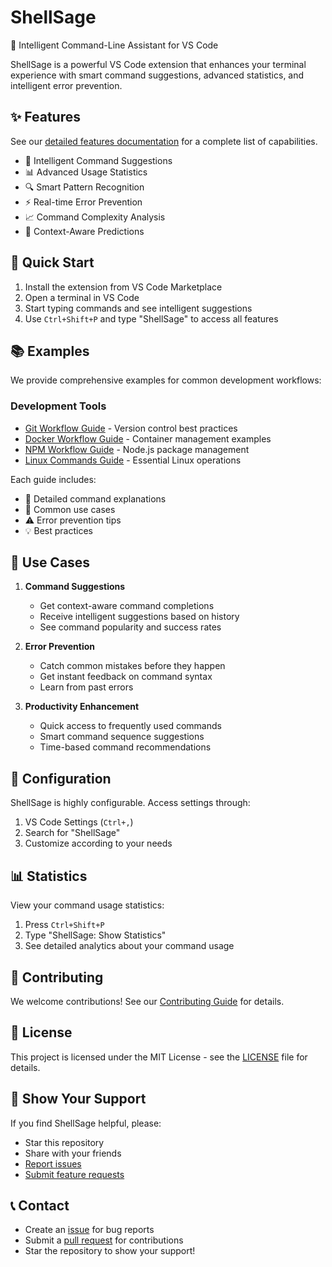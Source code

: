 # ShellSage

🚀 Intelligent Command-Line Assistant for VS Code

ShellSage is a powerful VS Code extension that enhances your terminal experience with smart command suggestions, advanced statistics, and intelligent error prevention.

## ✨ Features

See our [detailed features documentation](docs/FEATURES.md) for a complete list of capabilities.

- 🤖 Intelligent Command Suggestions
- 📊 Advanced Usage Statistics
- 🔍 Smart Pattern Recognition
- ⚡ Real-time Error Prevention
- 📈 Command Complexity Analysis
- 🎯 Context-Aware Predictions

## 🚀 Quick Start

1. Install the extension from VS Code Marketplace
2. Open a terminal in VS Code
3. Start typing commands and see intelligent suggestions
4. Use `Ctrl+Shift+P` and type "ShellSage" to access all features

## 📚 Examples

We provide comprehensive examples for common development workflows:

### Development Tools
- [Git Workflow Guide](examples/git-workflow.md) - Version control best practices
- [Docker Workflow Guide](examples/docker-workflow.md) - Container management examples
- [NPM Workflow Guide](examples/npm-workflow.md) - Node.js package management
- [Linux Commands Guide](examples/linux-commands.md) - Essential Linux operations

Each guide includes:
- 📝 Detailed command explanations
- 🎯 Common use cases
- ⚠️ Error prevention tips
- 💡 Best practices

## 🎯 Use Cases

1. **Command Suggestions**
   - Get context-aware command completions
   - Receive intelligent suggestions based on history
   - See command popularity and success rates

2. **Error Prevention**
   - Catch common mistakes before they happen
   - Get instant feedback on command syntax
   - Learn from past errors

3. **Productivity Enhancement**
   - Quick access to frequently used commands
   - Smart command sequence suggestions
   - Time-based command recommendations

## 🔧 Configuration

ShellSage is highly configurable. Access settings through:
1. VS Code Settings (`Ctrl+,`)
2. Search for "ShellSage"
3. Customize according to your needs

## 📊 Statistics

View your command usage statistics:
1. Press `Ctrl+Shift+P`
2. Type "ShellSage: Show Statistics"
3. See detailed analytics about your command usage

## 🤝 Contributing

We welcome contributions! See our [Contributing Guide](CONTRIBUTING.md) for details.

## 📝 License

This project is licensed under the MIT License - see the [LICENSE](LICENSE) file for details.

## 🌟 Show Your Support

If you find ShellSage helpful, please:
- Star this repository
- Share with your friends
- [Report issues](https://github.com/hongping1963-source/shellsage/issues)
- [Submit feature requests](https://github.com/hongping1963-source/shellsage/issues)

## 📞 Contact

- Create an [issue](https://github.com/hongping1963-source/shellsage/issues) for bug reports
- Submit a [pull request](https://github.com/hongping1963-source/shellsage/pulls) for contributions
- Star the repository to show your support!
